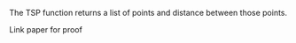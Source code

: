 The TSP function returns a list of points and distance between those points.  

Link paper
for proof

